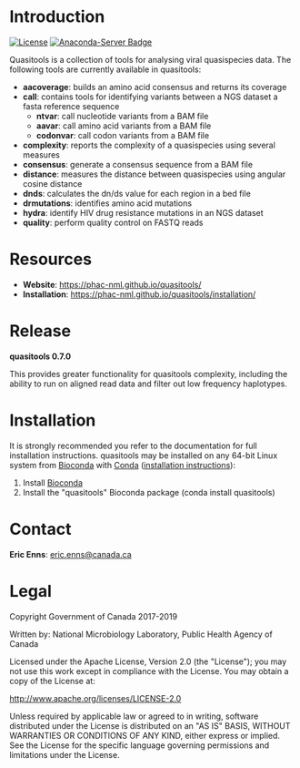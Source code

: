 # Introduction

[![License](https://img.shields.io/badge/License-Apache%202.0-blue.svg)](https://opensource.org/licenses/Apache-2.0)  [![Anaconda-Server Badge](https://anaconda.org/bioconda/quasitools/badges/installer/conda.svg)](https://anaconda.org/bioconda/quasitools)

Quasitools is a collection of tools for analysing viral quasispecies data. The following tools are currently available in quasitools:

* **aacoverage**: builds an amino acid consensus and returns its coverage
* **call**: contains tools for identifying variants between a NGS dataset a fasta reference sequence
	* **ntvar**: call nucleotide variants from a BAM file
	* **aavar**: call amino acid variants from a BAM file
	* **codonvar**: call codon variants from a BAM file
* **complexity**: reports the complexity of a quasispecies using several measures
* **consensus**: generate a consensus sequence from a BAM file
* **distance**: measures the distance between quasispecies using angular cosine distance
* **dnds**: calculates the dn/ds value for each region in a bed file
* **drmutations**: identifies amino acid mutations
* **hydra**: identify HIV drug resistance mutations in an NGS dataset
* **quality**: perform quality control on FASTQ reads

# Resources

* __Website__: https://phac-nml.github.io/quasitools/
* __Installation__: https://phac-nml.github.io/quasitools/installation/

# Release

__quasitools 0.7.0__

This provides greater functionality for quasitools complexity, including the ability to run on aligned read data and filter out low frequency haplotypes.

# Installation

It is strongly recommended you refer to the documentation for full installation instructions. quasitools may be installed on any 64-bit Linux system from [Bioconda](https://bioconda.github.io/) with [Conda](https://conda.io/docs/) ([installation instructions](https://bioconda.github.io/#install-conda)):

1. Install [Bioconda](https://bioconda.github.io/)
2. Install the "quasitools" Bioconda package (conda install quasitools)

# Contact

**Eric Enns**: eric.enns@canada.ca

# Legal

Copyright Government of Canada 2017-2019

Written by: National Microbiology Laboratory, Public Health Agency of Canada

Licensed under the Apache License, Version 2.0 (the "License"); you may not use
this work except in compliance with the License. You may obtain a copy of the
License at:

http://www.apache.org/licenses/LICENSE-2.0

Unless required by applicable law or agreed to in writing, software distributed
under the License is distributed on an "AS IS" BASIS, WITHOUT WARRANTIES OR
CONDITIONS OF ANY KIND, either express or implied. See the License for the
specific language governing permissions and limitations under the License.


